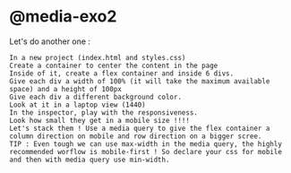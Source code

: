 # @media-exo2

Let's do another one :

    In a new project (index.html and styles.css)
    Create a container to center the content in the page
    Inside of it, create a flex container and inside 6 divs.
    Give each div a width of 100% (it will take the maximum available space) and a height of 100px
    Give each div a different background color.
    Look at it in a laptop view (1440)
    In the inspector, play with the responsiveness.
    Look how small they get in a mobile size !!!!
    Let's stack them ! Use a media query to give the flex container a column direction on mobile and row direction on a bigger scree.
    TIP : Even tough we can use max-width in the media query, the highly recommended worflow is mobile-first ! So declare your css for mobile and then with media query use min-width.

